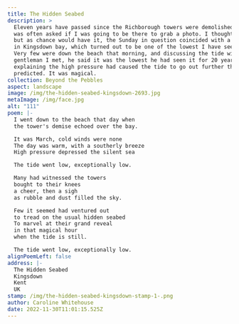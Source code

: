 ```yaml
---
title: The Hidden Seabed
description: >
  Eleven years have passed since the Richborough towers were demolished, and I
  was often asked if I was going to be there to grab a photo. I thought about it
  but as chance would have it, the Sunday in question coincided with a low tide
  in Kingsdown bay, which turned out to be one of the lowest I have seen so far.
  Very few were down the beach that morning, and discussing the tide with a
  gentleman I met, he said it was the lowest he had seen it for 20 years,
  explaining the high pressure had caused the tide to go out further than
  predicted. It was magical.
collection: Beyond the Pebbles
aspect: landscape
image: /img/the-hidden-seabed-kingsdown-2693.jpg
metaImage: /img/face.jpg
alt: "111"
poem: |-
  I went down to the beach that day when
  the tower's demise echoed over the bay.

  It was March, cold winds were none
  The day was warm, with a southerly breeze
  High pressure depressed the silent sea

  The tide went low, exceptionally low.

  Many had witnessed the towers 
  bought to their knees
  a cheer, then a sigh
  as rubble and dust filled the sky.

  Few it seemed had ventured out 
  to tread on the usual hidden seabed
  To marvel at their grand reveal
  in that magical hour 
  when the tide is still.

  The tide went low, exceptionally low.
alignPoemLeft: false
address: |-
  The Hidden Seabed
  Kingsdown 
  Kent
  UK
stamp: /img/the-hidden-seabed-kingsdown-stamp-1-.png
author: Caroline Whitehouse
date: 2022-11-30T11:01:15.525Z
---
```

